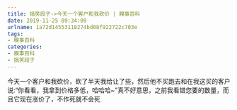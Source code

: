 ```yaml
---
title: 搞笑段子->今天一个客户和我砍价 | 糗事百科
date: 2019-11-25 09:34:09
urlname: 1a72d14553118274bd08f922722c703e
tags: 
- 糗事百科
categories:
- 糗事百科
- 搞笑段子
---
```

今天一个客户和我砍价，砍了半天我给让了些，然后他不买跑去和在我这买的客户说:“你看看，我拿到价格多低，哈哈哈~”真不好意思，之前我看错您要的数量，而且它现在涨价了，不作死就不会死


